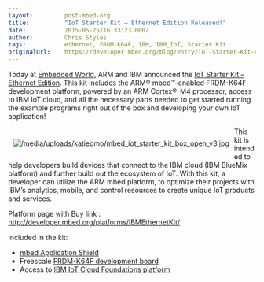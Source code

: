```yaml
---
layout:         post-mbed-org
title:          "IoT Starter Kit – Ethernet Edition Released!"
date:           2015-05-25T16:33:23.000Z
author:         Chris Styles
tags:           ethernet, FRDM-K64F, IBM, IBM_IoT, Starter Kit
originalUrl:    https://developer.mbed.org/blog/entry/IoT-Starter-Kit-Ethernet-Edition/
---
```


<p>Today at <a href="https://www.embeddedworld.de/en/" rel="nofollow">Embedded World</a>,
  ARM and IBM announced the <a href="http://www.arm.com/about/newsroom/arm-connects-a-new-world-of-intelligent-devices-to-the-cloud.php"
  rel="nofollow">IoT Starter Kit &#x2013; Ethernet Edition</a>. This kit
  includes the ARM&#xAE; mbed&#x2122;-enabled FRDM-K64F development platform,
  powered by an ARM Cortex&#xAE;-M4 processor, access to IBM IoT cloud, and
  all the necessary parts needed to get started running the example programs
  right out of the box and developing your own IoT application!</p>
<div style="padding: 10px; float:left">
  <p>
    <img src="https://developer.mbed.org/media/uploads/katiedmo/mbed_iot_starter_kit_box_open_v3.jpg"
    alt="/media/uploads/katiedmo/mbed_iot_starter_kit_box_open_v3.jpg" title="/media/uploads/katiedmo/mbed_iot_starter_kit_box_open_v3.jpg">
  </p>
</div>
<p>This kit is intended to help developers build devices that connect to
  the IBM cloud (IBM BlueMix platform) and further build out the ecosystem
  of IoT. With this kit, a developer can utilize the ARM mbed platform, to
  optimize their projects with IBM&#x2019;s analytics, mobile, and control
  resources to create unique IoT products and services.</p>
<p>Platform page with Buy link : <a href="http://developer.mbed.org/platforms/IBMEthernetKit/">http://developer.mbed.org/platforms/IBMEthernetKit/</a>
</p>
<p>Included in the kit:</p>
<ul>
  <li><a href="http://developer.mbed.org/cookbook/mbed-application-shield/">mbed Application Shield</a>

  </li>
  <li>Freescale <a href="http://developer.mbed.org/platforms/FRDM-K64F/">FRDM-K64F development board</a>

  </li>
  <li>Access to <a href="https://internetofthings.ibmcloud.com/" rel="nofollow">IBM IoT Cloud Foundations platform</a>

  </li>
</ul>
